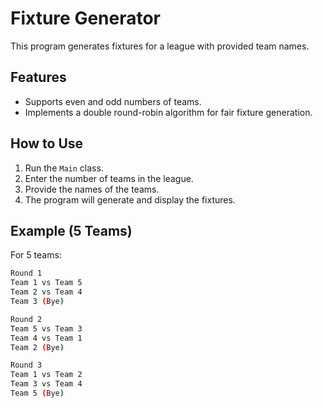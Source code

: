 # Fixture Generator

This program generates fixtures for a league with provided team names.

## Features

- Supports even and odd numbers of teams.
- Implements a double round-robin algorithm for fair fixture generation.

## How to Use

1. Run the `Main` class.
2. Enter the number of teams in the league.
3. Provide the names of the teams.
4. The program will generate and display the fixtures.

## Example (5 Teams)

For 5 teams:

```bash 
Round 1
Team 1 vs Team 5
Team 2 vs Team 4
Team 3 (Bye)

Round 2
Team 5 vs Team 3
Team 4 vs Team 1
Team 2 (Bye)

Round 3
Team 1 vs Team 2
Team 3 vs Team 4
Team 5 (Bye) 
```